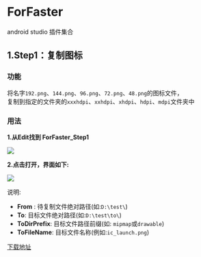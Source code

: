 # ForFaster

android studio 插件集合


## 1.Step1：复制图标

### 功能

将名字`192.png`、`144.png`、`96.png`、`72.png`、`48.png`的图标文件，  
复制到指定的文件夹的`xxxhdpi`、`xxhdpi`、`xhdpi`、`hdpi`、`mdpi`文件夹中


### 用法

 **1.从Edit找到 ForFaster_Step1**

![](https://github.com/codingbooo/ForFaster/blob/master/image/image_step_1_find.png?raw=true)

**2.点击打开，界面如下:**

![](https://github.com/codingbooo/ForFaster/blob/master/image/image_step_1_ui.png?raw=true)

说明: 

- **From** : 待复制文件绝对路径(如:`D:\test\`) 
- **To**: 目标文件绝对路径(如:`D:\test\to\`) 
- **ToDirPrefix**: 目标文件路径前缀(如: `mipmap`或`drawable`) 
- **ToFileName**: 目标文件名称(例如:`ic_launch.png`) 

[下载地址](https://raw.githubusercontent.com/codingbooo/ForFaster/master/plugin/ForFaster.jar)
